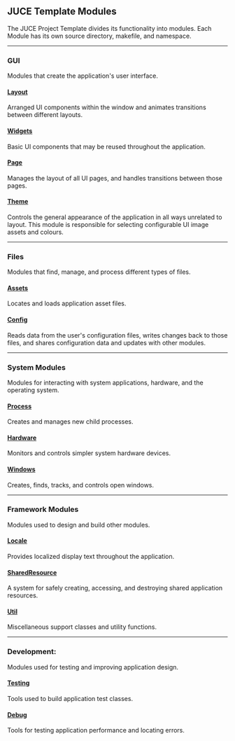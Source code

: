 ## JUCE Template Modules

The JUCE Project Template divides its functionality into modules. Each Module has its own source directory, makefile, and namespace.

---
### GUI
Modules that create the application's user interface.

#### [Layout](./modules/Layout.md)
Arranged UI components within the window and animates transitions between different layouts.

#### [Widgets](./modules/Widgets.md)
Basic UI components that may be reused throughout the application.

#### [Page](./modules/Page.md)
Manages the layout of all UI pages, and handles transitions between those pages.

#### [Theme](./modules/Theme.md)
Controls the general appearance of the application in all ways unrelated to layout. This module is responsible for selecting configurable UI image assets and colours.

---
### Files
Modules that find, manage, and process different types of files.

#### [Assets](./modules/Assets.md)
Locates and loads application asset files.

#### [Config](./modules/Config.md)
Reads data from the user's configuration files, writes changes back to those files, and shares configuration data and updates with other modules.

---
### System Modules
Modules for interacting with system applications, hardware, and the operating system.

#### [Process](./modules/Process.md)
Creates and manages new child processes.

#### [Hardware](./modules/Hardware.md)
Monitors and controls simpler system hardware devices.

#### [Windows](./modules/Windows.md)
Creates, finds, tracks, and controls open windows.

---
### Framework Modules
Modules used to design and build other modules.

#### [Locale](./modules/Locale.md)
Provides localized display text throughout the application.

#### [SharedResource](./modules/SharedResource.md)
A system for safely creating, accessing, and destroying shared application resources.

#### [Util](./modules/Util.md)
Miscellaneous support classes and utility functions.

---
### Development:
Modules used for testing and improving application design.

#### [Testing](./modules/Testing.md)
Tools used to build application test classes.

#### [Debug](./modules/Debug.md)
Tools for testing application performance and locating errors.

